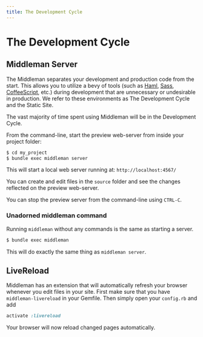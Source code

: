 ```yaml
---
title: The Development Cycle
---
```


# The Development Cycle

## Middleman Server

The Middleman separates your development and production code from the start.
This allows you to utilize a bevy of tools (such as
[Haml](http://haml-lang.com), [Sass](http://sass-lang.com),
[CoffeeScript](http://coffeescript.org/), etc.) during development that are
unnecessary or undesirable in production.  We refer to these environments as
The Development Cycle and the Static Site.

The vast majority of time spent using Middleman will be in the Development
Cycle.

From the command-line, start the preview web-server from inside your project
folder:

``` bash
$ cd my_project
$ bundle exec middleman server
```

This will start a local web server running at: `http://localhost:4567/`

You can create and edit files in the `source` folder and see the changes
reflected on the preview web-server.

You can stop the preview server from the command-line using `CTRL-C`.

### Unadorned middleman command

Running `middleman` without any commands is the same as starting a server.

``` bash
$ bundle exec middleman
```

This will do exactly the same thing as `middleman server`.

## LiveReload

Middleman has an extension that will automatically refresh your browser
whenever you edit files in your site. First make sure that you have `middleman-livereload` in your Gemfile. Then simply open your `config.rb` and add

``` ruby
activate :livereload
```

Your browser will now reload changed pages automatically.

[HTML5 Boilerplate]: http://html5boilerplate.com
[SMACSS]: http://smacss.com
